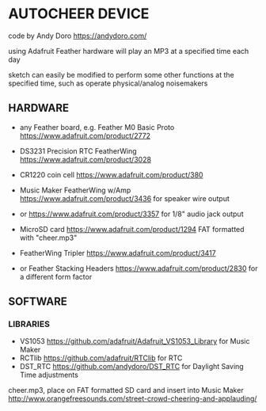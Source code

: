 # AUTOCHEER DEVICE

code by Andy Doro https://andydoro.com/

using Adafruit Feather hardware
will play an MP3 at a specified time each day

sketch can easily be modified to perform some other functions at the specified time, such as operate physical/analog noisemakers


## HARDWARE
* any Feather board, e.g. Feather M0 Basic Proto https://www.adafruit.com/product/2772

* DS3231 Precision RTC FeatherWing https://www.adafruit.com/product/3028
* CR1220 coin cell https://www.adafruit.com/product/380

* Music Maker FeatherWing w/Amp https://www.adafruit.com/product/3436 for speaker wire output

 * or https://www.adafruit.com/product/3357 for 1/8" audio jack output

* MicroSD card https://www.adafruit.com/product/1294 FAT formatted with "cheer.mp3"

* FeatherWing Tripler https://www.adafruit.com/product/3417 

 * or Feather Stacking Headers https://www.adafruit.com/product/2830 for a different form factor 



## SOFTWARE
### LIBRARIES
* VS1053 https://github.com/adafruit/Adafruit_VS1053_Library for Music Maker
* RCTlib https://github.com/adafruit/RTClib for RTC
* DST_RTC https://github.com/andydoro/DST_RTC for Daylight Saving Time adjustments

cheer.mp3, place on FAT formatted SD card and insert into Music Maker
http://www.orangefreesounds.com/street-crowd-cheering-and-applauding/
